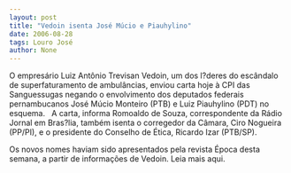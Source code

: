 ```yaml
---
layout: post
title: "Vedoin isenta José Múcio e Piauhylino"
date: 2006-08-28
tags: Louro José
author: None
---
```

O empresário Luiz Antônio Trevisan Vedoin, um dos l?deres do escândalo de superfaturamento de ambulâncias, enviou carta hoje à CPI das Sanguessugas negando o envolvimento dos deputados federais pernambucanos José Múcio Monteiro (PTB) e Luiz Piauhylino (PDT) no esquema.
&nbsp;
A carta, informa Romoaldo de Souza, correspondente da Rádio Jornal em Bras?lia, também isenta o corregedor da Câmara, Ciro Nogueira (PP/PI), e o presidente do Conselho de Ética, Ricardo Izar (PTB/SP).

Os novos nomes haviam sido apresentados pela revista Época desta semana, a partir de informações de Vedoin.
Leia mais aqui. 
